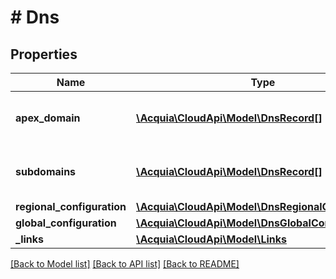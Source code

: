 # # Dns

## Properties

Name | Type | Description | Notes
------------ | ------------- | ------------- | -------------
**apex_domain** | [**\Acquia\CloudApi\Model\DnsRecord[]**](DnsRecord.md) | Environment apex domain DNS records. |
**subdomains** | [**\Acquia\CloudApi\Model\DnsRecord[]**](DnsRecord.md) | Environment subdomain DNS records. |
**regional_configuration** | [**\Acquia\CloudApi\Model\DnsRegionalConfiguration**](DnsRegionalConfiguration.md) |  |
**global_configuration** | [**\Acquia\CloudApi\Model\DnsGlobalConfiguration**](DnsGlobalConfiguration.md) |  |
**_links** | [**\Acquia\CloudApi\Model\Links**](Links.md) |  |

[[Back to Model list]](../../README.md#models) [[Back to API list]](../../README.md#endpoints) [[Back to README]](../../README.md)
